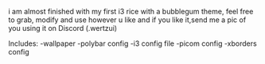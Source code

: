 i am almost finished with my first i3 rice with a bubblegum theme, 
feel free to grab, modify and use however u like and if you like it,send me a pic of you using it on Discord (.wertzui)

Includes:
-wallpaper
-polybar config
-i3 config file
-picom config
-xborders config
